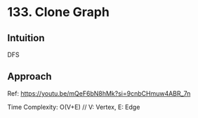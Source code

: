 # 133. Clone Graph

## Intuition
DFS

## Approach
Ref: https://youtu.be/mQeF6bN8hMk?si=9cnbCHmuw4ABR_7n

Time Complexity: O(V+E) // V: Vertex, E: Edge